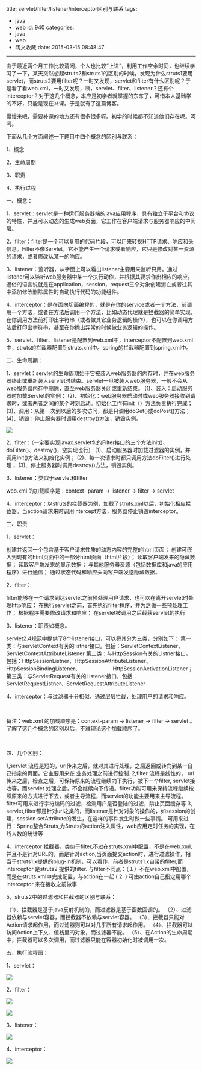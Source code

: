 title: servlet/filter/listener/interceptor区别与联系
tags:
  - java
  - web
id: 940
categories:
  - java
  - web
  - 网文收藏
date: 2015-03-15 08:48:47
---

由于最近两个月工作比较清闲，个人也比较“上进”，利用工作空余时间，也继续学习了一下，某天突然想起struts2和struts1的区别的时候，发现为什么struts1要用servlet，而struts2要用filter呢？一时又发现，servlet和filter有什么区别呢？于是看了看web.xml，一时又发现，咦，servlet、filter、listener？还有个interceptor？对于这几个概念，本应是初学者就掌握的东东了，可惜本人基础学的不好，只能是现在补课。于是就有了这篇博客。

慢慢来吧，需要补课的地方还有很多很多呀。初学的时候都不知道他们存在呢。呵呵。

下面从几个方面阐述一下题目中四个概念的区别与联系：

1、概念

2、生命周期

3、职责

4、执行过程

一、概念：

1、servlet：servlet是一种运行服务器端的java应用程序，具有独立于平台和协议的特性，并且可以动态的生成web页面，它工作在客户端请求与服务器响应的中间层。

2、filter：filter是一个可以复用的代码片段，可以用来转换HTTP请求、响应和头信息。Filter不像Servlet，它不能产生一个请求或者响应，它只是修改对某一资源的请求，或者修改从某一的响应。

3、listener：监听器，从字面上可以看出listener主要用来监听只用。通过listener可以监听web服务器中某一个执行动作，并根据其要求作出相应的响应。通俗的语言说就是在application，session，request三个对象创建消亡或者往其中添加修改删除属性时自动执行代码的功能组件。

4、interceptor：是在面向切面编程的，就是在你的service或者一个方法，前调用一个方法，或者在方法后调用一个方法，比如动态代理就是拦截器的简单实现，在你调用方法前打印出字符串（或者做其它业务逻辑的操作），也可以在你调用方法后打印出字符串，甚至在你抛出异常的时候做业务逻辑的操作。

5、servlet、filter、listener是配置到web.xml中，interceptor不配置到web.xml中，struts的拦截器配置到struts.xml中。spring的拦截器配置到spring.xml中。

二、生命周期：

1、servlet：servlet的生命周期始于它被装入web服务器的内存时，并在web服务器终止或重新装入servlet时结束。servlet一旦被装入web服务器，一般不会从web服务器内存中删除，直至web服务器关闭或重新结束。
(1)、装入：启动服务器时加载Servlet的实例；
(2)、初始化：web服务器启动时或web服务器接收到请求时，或者两者之间的某个时刻启动。初始化工作有init（）方法负责执行完成；
(3)、调用：从第一次到以后的多次访问，都是只调用doGet()或doPost()方法；
(4)、销毁：停止服务器时调用destroy()方法，销毁实例。

![](http://img.my.csdn.net/uploads/201301/29/1359424209_4366.png)

2、filter：（一定要实现javax.servlet包的Filter接口的三个方法init()、doFilter()、destroy()，空实现也行）
(1)、启动服务器时加载过滤器的实例，并调用init()方法来初始化实例；
(2)、每一次请求时都只调用方法doFilter()进行处理；
(3)、停止服务器时调用destroy()方法，销毁实例。

3、listener：类似于servlet和filter

web.xml 的加载顺序是：context- param -&gt; listener -&gt; filter -&gt; servlet

4、interceptor：以struts的拦截器为例，加载了struts.xml以后，初始化相应拦截器。当action请求来时调用intercept方法，服务器停止销毁interceptor。

三、职责

1、servlet：

创建并返回一个包含基于客户请求性质的动态内容的完整的html页面；
创建可嵌入到现有的html页面中的一部分html页面（html片段）；
读取客户端发来的隐藏数据；
读取客户端发来的显示数据；
与其他服务器资源（包括数据库和java的应用程序）进行通信；
通过状态代码和响应头向客户端发送隐藏数据。

2、filter：

filter能够在一个请求到达servlet之前预处理用户请求，也可以在离开servlet时处理http响应：
在执行servlet之前，首先执行filter程序，并为之做一些预处理工作；
根据程序需要修改请求和响应；
在servlet被调用之后截获servlet的执行

3、listener：职责如概念。

servlet2.4规范中提供了8个listener接口，可以将其分为三类，分别如下：
第一类：与servletContext有关的listner接口。包括：ServletContextListener、ServletContextAttributeListener
第二类：与HttpSession有关的Listner接口。包括：HttpSessionListner、HttpSessionAttributeListener、HttpSessionBindingListener、                      HttpSessionActivationListener；
第三类：与ServletRequest有关的Listener接口，包括：ServletRequestListner、ServletRequestAttributeListener

4、interceptor：与过滤器十分相似，通过层层拦截，处理用户的请求和响应。

&nbsp;

备注：web.xml 的加载顺序是：context-param -&gt; listener -&gt; filter -&gt; servlet 。了解了这几个概念的区别以后，不难理论这个加载顺序了。

&nbsp;

四、几个区别：

1,servlet 流程是短的，url传来之后，就对其进行处理，之后返回或转向到某一自己指定的页面。它主要用来在 业务处理之前进行控制.
2,filter 流程是线性的， url传来之后，检查之后，可保持原来的流程继续向下执行，被下一个filter, servlet接收等，而servlet 处理之后，不会继续向下传递。filter功能可用来保持流程继续按照原来的方式进行下去，或者主导流程，而servlet的功能主要用来主导流程。
filter可用来进行字符编码的过滤，检测用户是否登陆的过滤，禁止页面缓存等
3, servlet,filter都是针对url之类的，而listener是针对对象的操作的，如session的创建，session.setAttribute的发生，在这样的事件发生时做一些事情。
可用来进行：Spring整合Struts,为Struts的action注入属性，web应用定时任务的实现，在线人数的统计等

4，interceptor 拦截器，类似于filter,不过在struts.xml中配置，不是在web.xml,并且不是针对URL的，而是针对action,当页面提交action时，进行过滤操作，相当于struts1.x提供的plug-in机制，可以看作，前者是struts1.x自带的filter,而interceptor 是struts2 提供的filter.
与filter不同点：（１）不在web.xml中配置，而是在struts.xml中完成配置，与action在一起
( 2  ) 可由action自己指定用哪个interceptor 来在接收之前做事

5，struts2中的过滤器和拦截器的区别与联系：

（1）、拦截器是基于java反射机制的，而过滤器是基于函数回调的。
（2）、过滤器依赖与servlet容器，而拦截器不依赖与servlet容器。
（3）、拦截器只能对Action请求起作用，而过滤器则可以对几乎所有请求起作用。
（4）、拦截器可以访问Action上下文、值栈里的对象，而过滤器不能。
（5）、在Action的生命周期中，拦截器可以多次调用，而过滤器只能在容器初始化时被调用一次。

五、执行流程图：

1、servlet：

![](http://img.my.csdn.net/uploads/201301/29/1359428828_1624.png)

2、filter：

![](http://img.my.csdn.net/uploads/201301/29/1359428864_1228.png)

![](http://img.my.csdn.net/uploads/201301/29/1359428942_1310.png)

3、listener：

![](http://img.my.csdn.net/uploads/201301/29/1359428988_1436.png)

4、interceptor：

![](http://img.my.csdn.net/uploads/201301/29/1359429011_3216.png)